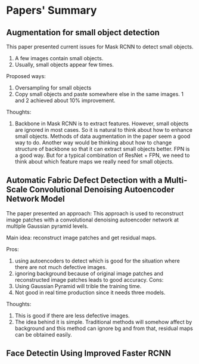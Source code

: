 # Papers' Summary

## Augmentation for small object detection

This paper presented current issues for Mask RCNN to detect small objects.
  1. A few images contain small objects.
  2. Usually, small objects appear few times.

Proposed ways:
  1. Oversampling for small objects
  2. Copy small objects and paste somewhere else in the same images.
  1 and 2 achieved about 10% improvement.
  
Thoughts:
  1. Backbone in Mask RCNN is to extract features. However, small objects are ignored in most cases.
      So it is natural to think about how to enhance small objects. Methods of data augmentation in the paper seem a good way to do.
      Another way would be thinking about how to change structure of backbone so that it can extract small objects better.
      FPN is a good way.
      But for a typical combination of ResNet + FPN, we need to think about which feature maps we really need for small objects.
      
      
      
## Automatic Fabric Defect Detection with a Multi-Scale Convolutional Denoising Autoencoder Network Model

The paper presented an approach: This approach is used to reconstruct image patches with a convolutional denoising autoencoder network at multiple Gaussian pyramid levels.

Main idea: reconstruct image patches and get residual maps.

Pros:
  1. using autoencoders to detect which is good for the situation where there are not much defective images.
  2. ignoring background because of original image patches and reconstructed image patches leads to good accuracy.
Cons:
  1. Using Gaussian Pyramid will trible the training time.
  2. Not good in real time production since it needs three models.
  
Thoughts:
  1. This is good if there are less defective images.
  2. The idea behind it is simple. Traditional methods will somehow affect by background and this method can ignore bg and from that, residual maps can be obtained easily.
  
  
  
  
## Face Detectin Using Improved Faster RCNN


  
